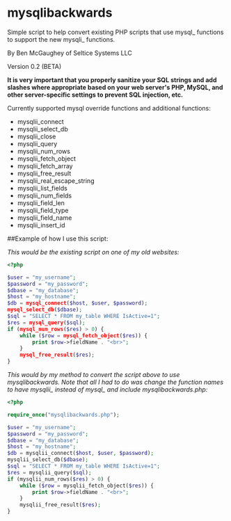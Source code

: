 # mysqlibackwards

Simple script to help convert existing PHP scripts that use mysql_ functions to support the new mysqli_ functions.

By Ben McGaughey of Seltice Systems LLC

Version 0.2 (BETA)

**It is very important that you properly sanitize your SQL strings and add slashes where appropriate based on your web server's PHP, MySQL, and other server-specific settings to prevent SQL injection, etc.**

Currently supported mysql override functions and additional functions:

- mysqlii_connect
- mysqlii_select_db
- mysqlii_close
- mysqlii_query
- mysqlii_num_rows
- mysqlii_fetch_object
- mysqlii_fetch_array
- mysqlii_free_result
- mysqlii_real_escape_string
- mysqlii_list_fields
- mysqlii_num_fields
- mysqlii_field_len
- mysqlii_field_type
- mysqlii_field_name
- mysqlii_insert_id

##Example of how I use this script:

*This would be the existing script on one of my old websites:*
```php
<?php

$user = "my_username";
$password = "my_password";
$dbase = "my_database";
$host = "my_hostname";
$db = mysql_connect($host, $user, $password);
mysql_select_db($dbase);
$sql = "SELECT * FROM my_table WHERE IsActive=1";
$res = mysql_query($sql);
if (mysql_num_rows($res) > 0) {
	while ($row = mysql_fetch_object($res)) {
		print $row->fieldName . "<br>";
	}
	mysql_free_result($res);
}

```

*This would by my method to convert the script above to use mysqlibackwards.  Note that all I had to do was change the function names to have mysqlii_ instead of mysql_ and include mysqlibackwards.php:*

```php
<?php

require_once("mysqlibackwards.php");

$user = "my_username";
$password = "my_password";
$dbase = "my_database";
$host = "my_hostname";
$db = mysqlii_connect($host, $user, $password);
mysqlii_select_db($dbase);
$sql = "SELECT * FROM my_table WHERE IsActive=1";
$res = mysqlii_query($sql);
if (mysqlii_num_rows($res) > 0) {
	while ($row = mysqlii_fetch_object($res)) {
		print $row->fieldName . "<br>";
	}
	mysqlii_free_result($res);
}

```
